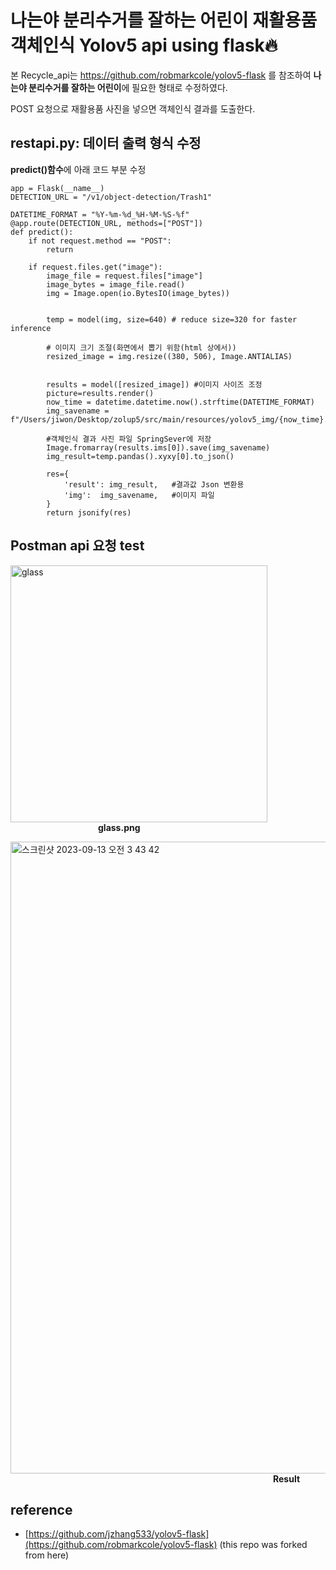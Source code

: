 # 나는야 분리수거를 잘하는 어린이 재활용품 객체인식 Yolov5 api using flask🔥
본 Recycle_api는 https://github.com/robmarkcole/yolov5-flask 를 참조하여 **나는야 분리수거를 잘하는 어린이**에 필요한 형태로 수정하였다.

POST 요청으로 재활용품 사진을 넣으면 객체인식 결과를 도출한다.
## restapi.py: 데이터 출력 형식 수정
**predict()함수**에 아래 코드 부분 수정
```
app = Flask(__name__)
DETECTION_URL = "/v1/object-detection/Trash1"
   
DATETIME_FORMAT = "%Y-%m-%d_%H-%M-%S-%f"
@app.route(DETECTION_URL, methods=["POST"])
def predict():
    if not request.method == "POST":
        return

    if request.files.get("image"):
        image_file = request.files["image"]
        image_bytes = image_file.read()
        img = Image.open(io.BytesIO(image_bytes))
        
        
        temp = model(img, size=640) # reduce size=320 for faster inference

        # 이미지 크기 조절(화면에서 뽑기 위함(html 상에서))
        resized_image = img.resize((380, 506), Image.ANTIALIAS)


        results = model([resized_image]) #이미지 사이즈 조정
        picture=results.render()
        now_time = datetime.datetime.now().strftime(DATETIME_FORMAT)
        img_savename = f"/Users/jiwon/Desktop/zolup5/src/main/resources/yolov5_img/{now_time}.png"

        #객체인식 결과 사진 파일 SpringSever에 저장
        Image.fromarray(results.ims[0]).save(img_savename)
        img_result=temp.pandas().xyxy[0].to_json()
        
        res={
            'result': img_result,   #결과값 Json 변환용
            'img':  img_savename,   #이미지 파일
        }
        return jsonify(res)
```

## Postman api 요청 test
<img width="411" alt="glass" src="https://github.com/kjw4420/Recycle/assets/97749184/2c5943b5-b744-49ae-8f8f-b4176061a14d"><br>
               **glass.png**

<img width="1011" alt="스크린샷 2023-09-13 오전 3 43 42" src="https://github.com/kjw4420/Recycle/assets/97749184/c51c4e95-4270-405b-a6e4-d60df987385a"><br>
                                    **Result**


## reference
- [https://github.com/jzhang533/yolov5-flask](https://github.com/robmarkcole/yolov5-flask) (this repo was forked from here)
